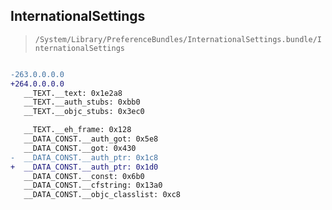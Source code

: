 ## InternationalSettings

> `/System/Library/PreferenceBundles/InternationalSettings.bundle/InternationalSettings`

```diff

-263.0.0.0.0
+264.0.0.0.0
   __TEXT.__text: 0x1e2a8
   __TEXT.__auth_stubs: 0xbb0
   __TEXT.__objc_stubs: 0x3ec0

   __TEXT.__eh_frame: 0x128
   __DATA_CONST.__auth_got: 0x5e8
   __DATA_CONST.__got: 0x430
-  __DATA_CONST.__auth_ptr: 0x1c8
+  __DATA_CONST.__auth_ptr: 0x1d0
   __DATA_CONST.__const: 0x6b0
   __DATA_CONST.__cfstring: 0x13a0
   __DATA_CONST.__objc_classlist: 0xc8

```

